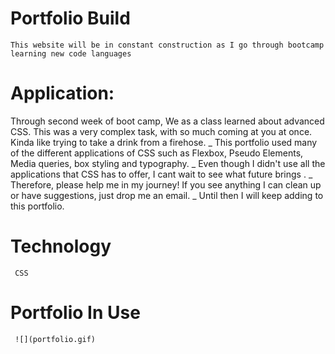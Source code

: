 # Portfolio Build
    This website will be in constant construction as I go through bootcamp learning new code languages

# Application:
   Through second week of boot camp, We as a class learned about advanced CSS.  This was a very complex task, with so much coming at you  at once.  Kinda like trying to take a drink from a firehose.
   _
   This portfolio used many of the different applications of CSS such as Flexbox, Pseudo Elements, Media queries, box styling and typography.
   _
   Even though I didn't use all the applications that CSS has to offer, I cant wait to see what future brings .
   _
   Therefore, please help me in my journey! If you see anything I can clean up or have suggestions, just drop me an email.
   _
   Until then I will keep adding to this portfolio.

   # Technology
     CSS

   # Portfolio In Use
     ![](portfolio.gif)
